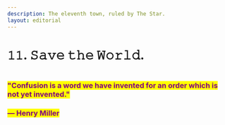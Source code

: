 ```yaml
---
description: The eleventh town, ruled by The Star.
layout: editorial
---
```


# 𝟷𝟷. 𝚂𝚊𝚟𝚎 𝚝𝚑𝚎 𝚆𝚘𝚛𝚕𝚍.

<figure><img src="../../../../../../.gitbook/assets/pexels-btgl-♡-9570523.jpg" alt=""><figcaption></figcaption></figure>

### <mark style="color:purple;">"Confusion is a word we have invented for an order which is not yet invented."</mark>&#x20;

### <mark style="color:purple;">— Henry Miller</mark>
